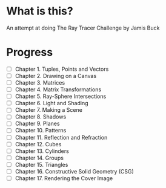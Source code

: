 # What is this?
An attempt at doing The Ray Tracer Challenge by Jamis Buck

# Progress
- [ ] Chapter 1. Tuples, Points and Vectors
- [ ] Chapter 2. Drawing on a Canvas
- [ ] Chapter 3. Matrices
- [ ] Chapter 4. Matrix Transformations
- [ ] Chapter 5. Ray-Sphere Intersections
- [ ] Chapter 6. Light and Shading
- [ ] Chapter 7. Making a Scene
- [ ] Chapter 8. Shadows
- [ ] Chapter 9. Planes
- [ ] Chapter 10. Patterns
- [ ] Chapter 11. Reflection and Refraction
- [ ] Chapter 12. Cubes
- [ ] Chapter 13. Cylinders
- [ ] Chapter 14. Groups
- [ ] Chapter 15. Triangles
- [ ] Chapter 16. Constructive Solid Geometry (CSG)
- [ ] Chapter 17. Rendering the Cover Image